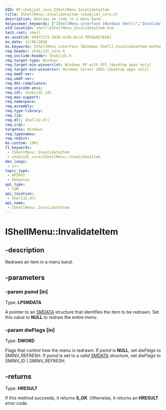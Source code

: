 ```yaml
---
UID: NF:shobjidl_core.IShellMenu.InvalidateItem
title: IShellMenu::InvalidateItem (shobjidl_core.h)
description: Redraws an item in a menu band.
helpviewer_keywords: ["IShellMenu interface [Windows Shell]","InvalidateItem method","IShellMenu.InvalidateItem","IShellMenu::InvalidateItem","InvalidateItem","InvalidateItem method [Windows Shell]","InvalidateItem method [Windows Shell]","IShellMenu interface","_shell_IShellMenu_InvalidateItem","shell.IShellMenu_InvalidateItem","shobjidl_core/IShellMenu::InvalidateItem"]
old-location: shell\IShellMenu_InvalidateItem.htm
tech.root: shell
ms.assetid: 694722f2-2030-4c85-bcc4-70f8a8b70161
ms.date: 12/05/2018
ms.keywords: IShellMenu interface [Windows Shell],InvalidateItem method, IShellMenu.InvalidateItem, IShellMenu::InvalidateItem, InvalidateItem, InvalidateItem method [Windows Shell], InvalidateItem method [Windows Shell],IShellMenu interface, _shell_IShellMenu_InvalidateItem, shell.IShellMenu_InvalidateItem, shobjidl_core/IShellMenu::InvalidateItem
req.header: shobjidl_core.h
req.include-header: Shobjidl.h
req.target-type: Windows
req.target-min-winverclnt: Windows XP with SP2 [desktop apps only]
req.target-min-winversvr: Windows Server 2003 [desktop apps only]
req.kmdf-ver: 
req.umdf-ver: 
req.ddi-compliance: 
req.unicode-ansi: 
req.idl: Shobjidl.idl
req.max-support: 
req.namespace: 
req.assembly: 
req.type-library: 
req.lib: 
req.dll: Shell32.dll
req.irql: 
targetos: Windows
req.typenames: 
req.redist: 
ms.custom: 19H1
f1_keywords:
 - IShellMenu::InvalidateItem
 - shobjidl_core/IShellMenu::InvalidateItem
dev_langs:
 - c++
topic_type:
 - APIRef
 - kbSyntax
api_type:
 - COM
api_location:
 - Shell32.dll
api_name:
 - IShellMenu::InvalidateItem
---
```


# IShellMenu::InvalidateItem


## -description

Redraws an item in a menu band.

## -parameters

### -param psmd [in]

Type: <b>LPSMDATA</b>

A pointer to an <a href="/windows/desktop/api/shobjidl_core/ns-shobjidl_core-smdata">SMDATA</a> structure that identifies the item to be redrawn. Set this value to <b>NULL</b> to redraw the entire menu.

### -param dwFlags [in]

Type: <b>DWORD</b>

Flags that control how the menu is redrawn. If <i>psmd</i> is <b>NULL</b>, set <i>dwFlags</i> to SMINV_REFRESH. If <i>psmd</i> is set to a valid <a href="/windows/desktop/api/shobjidl_core/ns-shobjidl_core-smdata">SMDATA</a> structure, set <i>dwFlags</i> to SMINV_ID | SMINV_REFRESH.

## -returns

Type: <b>HRESULT</b>

If this method succeeds, it returns <b xmlns:loc="http://microsoft.com/wdcml/l10n">S_OK</b>. Otherwise, it returns an <b xmlns:loc="http://microsoft.com/wdcml/l10n">HRESULT</b> error code.


